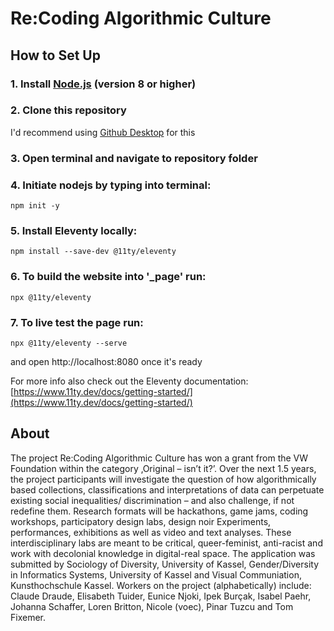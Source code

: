 # Re:Coding Algorithmic Culture

## How to Set Up

### 1. Install [Node.js](https://nodejs.org/en/) (version 8 or higher)

### 2. Clone this repository

I'd recommend using [Github Desktop](https://desktop.github.com/) for this

### 3. Open terminal and navigate to repository folder

### 4. Initiate nodejs by typing into terminal:

	npm init -y
	
### 5. Install Eleventy locally:

	npm install --save-dev @11ty/eleventy

### 6. To build the website into '_page' run:

	npx @11ty/eleventy
	
### 7. To live test the page run:

	npx @11ty/eleventy --serve
	
and open http://localhost:8080 once it's ready

For more info also check out the Eleventy documentation:
[https://www.11ty.dev/docs/getting-started/](https://www.11ty.dev/docs/getting-started/)

## About

The project Re:Coding Algorithmic Culture has won a grant from the VW Foundation within the category ‚Original – isn’t it?’. Over the next 1.5 years, the project participants will investigate the question of how algorithmically based collections, classifications and interpretations of data can perpetuate existing social inequalities/ discrimination – and also challenge, if not redefine them. Research formats will be hackathons, game jams, coding workshops, participatory design labs, design noir Experiments, performances, exhibitions as well as video and text analyses. These interdisciplinary labs are meant to be critical, queer-feminist, anti-racist and work with decolonial knowledge in digital-real space. The application was submitted by Sociology of Diversity, University of Kassel, Gender/Diversity in Informatics Systems, University of Kassel and Visual Communiation, Kunsthochschule Kassel. Workers on the project (alphabetically) include: Claude Draude, Elisabeth Tuider, Eunice Njoki, Ipek Burçak, Isabel Paehr, Johanna Schaffer, Loren Britton, Nicole (voec), Pinar Tuzcu and Tom Fixemer.
